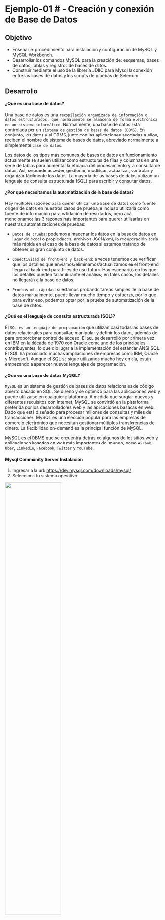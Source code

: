 # Ejemplo-01 # - Creación y conexión de Base de Datos

## Objetivo

- Enseñar el procedimiento para instalación y configuración de MySQL y MySQL Workbench.
- Desarrollar los comandos MySQL para la creación de: esquemas, bases de datos, tablas y registros de bases de datos.
- Construir mediante el uso de la librería JDBC para Mysql la conexión entre las bases de datos y los scripts de pruebas de Selenium.

## Desarrollo


#### ¿Qué es una base de datos?

Una base de datos es una `recopilación organizada de información o datos estructurados, que normalmente se almacena de forma electrónica en un sistema informático`. Normalmente, una base de datos está controlada por un `sistema de gestión de bases de datos (DBMS)`. En conjunto, los datos y el DBMS, junto con las aplicaciones asociadas a ellos, reciben el nombre de sistema de bases de datos, abreviado normalmente a simplemente `base de datos`.

Los datos de los tipos más comunes de bases de datos en funcionamiento actualmente se suelen utilizar como estructuras de filas y columnas en una serie de tablas para aumentar la eficacia del procesamiento y la consulta de datos. Así, se puede acceder, gestionar, modificar, actualizar, controlar y organizar fácilmente los datos. La mayoría de las bases de datos utilizan un lenguaje de consulta estructurada (SQL) para escribir y consultar datos.


#### ¿Por qué necesitamos la automatización de la base de datos?

Hay múltiples razones para querer utilizar una base de datos como fuente origen de datos en nuestros casos de prueba, e incluso utilizarla como fuente de información para validación de resultados, pero acá mencionamos las 3 razones más importantes para querer utilizarlas en nuestras automatizaciones de pruebas:

- `Datos de prueba`: podemos almacenar los datos en la base de datos en lugar de excel o propiedades, archivos JSON/xml, la recuperación sería más rápida en el caso de la base de datos si estamos tratando de obtener un gran conjunto de datos.

- `Conectividad de front-end y back-end`: a veces tenemos que verificar que los detalles que enviamos/eliminamos/actualizamos en el front-end llegan al back-end para fines de uso futuro. Hay escenarios en los que los detalles pueden fallar durante el análisis; en tales casos, los detalles no llegarán a la base de datos.

- `Pruebas más rápidas`: si estamos probando tareas simples de la base de datos manualmente, puede llevar mucho tiempo y esfuerzo, por lo que para evitar eso, podemos optar por la prueba de automatización de la base de datos.


#### ¿Qué es el lenguaje de consulta estructurada (SQL)?

El `SQL es un lenguaje de programación` que utilizan casi todas las bases de datos relacionales para consultar, manipular y definir los datos, además de para proporcionar control de acceso. El `SQL` se desarrolló por primera vez en IBM en la década de 1970 con Oracle como uno de los principales contribuyentes, lo que dio lugar a la implementación del estándar ANSI SQL. El SQL ha propiciado muchas ampliaciones de empresas como IBM, Oracle y Microsoft. Aunque el SQL se sigue utilizando mucho hoy en día, están empezando a aparecer nuevos lenguajes de programación.

#### ¿Qué es una base de datos MySQL?

`MySQL` es un sistema de gestión de bases de datos relacionales de código abierto basado en SQL. Se diseñó y se optimizó para las aplicaciones web y puede utilizarse en cualquier plataforma. A medida que surgían nuevos y diferentes requisitos con Internet, MySQL se convirtió en la plataforma preferida por los desarrolladores web y las aplicaciones basadas en web. Dado que está diseñado para procesar millones de consultas y miles de transacciones, MySQL es una elección popular para las empresas de comercio electrónico que necesitan gestionar múltiples transferencias de dinero. La flexibilidad on-demand es la principal función de MySQL.

MySQL es el DBMS que se encuentra detrás de algunos de los sitios web y aplicaciones basadas en web más importantes del mundo, como `Airbnb`, `Uber`, `LinkedIn`, `Facebook`, `Twitter` y `YouTube`.

#### Mysql Community Server Instalación

1. Ingresar a la url: https://dev.mysql.com/downloads/mysql/
2. Selecciona tu sistema operativo
<img src="assets/mysql_1.png" width="60%"> 

3. Haz clic en descargar.
<img src="assets/mysql_2.png" width="60%"> 

4. En la siguiente pantalla haz clic en: `No thanks, just start my download.`
5. Sigue los pasos de la instalación
<img src="assets/mysql_3.png" width="60%"> 

6. En la siguiente pantalla te solicitará ingresar una contraseña para el usuario root. `Pro-tip`: usa una contraseña que no olvides ya que en algunos casos se te solicitara.
<img src="assets/mysql_4.png" width="60%"> 

7. Haz clic en finalizar
<img src="assets/mysql_5.png" width="60%"> 


#### Mysql Workbench instalación
1. Ingresar en la url: https://dev.mysql.com/downloads/workbench/
2. Selecciona tu sistema operativo.
3. Haz clic en descargar.
4. En la siguiente pantalla haz clic en: `No thanks, just start my download.`
5. Sigue los pasos de la instalación de Mysql Workbench


#### Creación de base de datos

1. Abrir Mysql Workbench y hacer click en la instancia local
<img src="assets/workbench_1.png" width="60%"> 

2. Ingresar la contraseña del usuario root (fue definida en el proceso de instalación de mysql)
<img src="assets/workbench_2.png" width="60%"> 
<img src="assets/workbench_3.png" width="60%"> 

3. Creación del Schema  por medio de query con la siguiente Syntax

```SQL
CREATE SCHEMA schema_name;
```
> Para este tema crearemos la siguiente:

```SQL
CREATE SCHEMA WebAutomationTesting;
```

4. Creación de la base de datos por medio de query con la siguiente Syntax

```SQL
CREATE DATABASE databasename;
```
> Para este tema crearemos la siguiente:
```SQL
CREATE DATABASE WebAutomationTesting;
```

5. Salir a la pantalla home de Mysql Workbench y hacer click en el botón `+` en la sección de `Mysql Connections.`
<img src="assets/workbench_4.png" width="60%"> 

6. Ingresar los datos del schema y colocarle un nombre a la conexión en la siguiente pantalla:
<img src="assets/workbench_5.png" width="60%"> 

7. Finalmente nos solicitara nuevamente la contraseña `root`
<img src="assets/workbench_6.png" width="30%"> 

8. Creación de una tabla por medio de query con la siguiente Syntax:

```SQL
CREATE TABLE table_name (
	column1 datatype,
	column2 datatype,
	column3 datatype,
   ....
);
```

> Para este tema crearemos la siguiente:

```SQL
CREATE TABLE Agendar_Cita (
	name varchar(255),
	lastname varchar(255),
	phone varchar(255),
	email varchar(255),
	company varchar(255),
    jobTitle varchar(255),
    program varchar(255),
    sector varchar(255),
    companySize varchar(255)
)
```
`Pro-Tip`: Si no puedes ver la tabla recientemente creada, en MySQL workbench posicionate sobre la base de datos, haz click derecho y click en `refresh`

9. Creación de registros en la tabla por medio de query con la siguiente Syntax:

```SQL
INSERT INTO table_name (column1, column2, column3, ...)
VALUES (value1, value2, value3, ...);
```

> Insertaremos algunos registros en nuestra base de datos:

```SQL
INSERT INTO Agendar_Cita (name, lastname, phone, email, company,jobTitle,program,sector,companySize)
VALUES 
('Juan', 'Gomez', '11111111', 'Juan.Gomez@gmail.com', 'bedu','QA','Internet','1 a 50 empleados','Web Automation Testing'),
('David', 'Diaz', '22222222', 'David.Diaz@gmail.com', 'bedu','DEV','Seguros','1 a 50 empleados','Web Automation Testing'),
('Jesus', 'Mora', '33333333', 'Jesus.Mora@gmail.com', 'bedu','QA','Educación','1 a 50 empleados','Web Automation Testing'),
('Maria', 'Fernandez', '44444444', 'Maria.Fernandez@gmail.com', 'bedu','QA','Servicios Financieros','1 a 50 empleados','Web Automation Testing'),
('Veronica', 'Salas', '55555555', 'Veronica.Salas@gmail.com', 'bedu','QA','Consultoría','1 a 50 empleados','Web Automation Testing')
```
<img src="assets/agendar_cita.png" width="60%"> 

#### Conexión a la base de datos con Selenium

1. Ingresar la dependencia al archivo POM.xml https://mvnrepository.com/artifact/mysql/mysql-connector-java

```XML
<!-- https://mvnrepository.com/artifact/mysql/mysql-connector-java -->
<dependency>
    <groupId>mysql</groupId>
    <artifactId>mysql-connector-java</artifactId>
    <version>8.0.28</version>
</dependency>
```

2. Crea una clase llamada `DataDrivenTestingUsingDataBase`

```Java
package tests;

import java.sql.Connection;
import java.sql.DriverManager;
import java.sql.Statement;
import org.testng.annotations.AfterTest;
import org.testng.annotations.BeforeTest;
import org.testng.annotations.Test;

public class DataDrivenTestingUsingDataBase {
	// Creación del object de conexión
	static Connection con = null;

	// Creación del object Statement
	private static Statement stmt;

	// Creación de Constantes para la conexión a la Base de Datos
	public static String DB_URL = "jdbc:mysql://localhost:3306/WebAutomationTesting";
	public static String DB_USER = "root";
	public static String DB_PASSWORD = "pass_root";

	@BeforeTest
	public void setUp() throws Exception {
		try {
			// Conexión a la Base de Datos
			String dbClass = "com.mysql.cj.jdbc.Driver";
			Class.forName(dbClass);
			Connection con = DriverManager.getConnection(DB_URL, DB_USER, DB_PASSWORD);

			// Statement object para enviar la declaración SQL a la base de datos
			stmt = con.createStatement();

		} catch (Exception e) {
			e.printStackTrace();
		}
	}

	@Test
	public void test() {

	}

	@AfterTest
	public void tearDown() {

	}

}

```

`Pro-tip`: en este ejemplo debes colocar la contraseña de tu usuario root.

En conclusión la conexión a la base de datos se hace mediante la librería JDBC para mysql:

<img src="assets/jdbc.png" width="60%"> 

Haciendo posible que la clase java se conecte a la base de datos, recupere datos de la base de datos o, de hecho, realice cualquiera de las operaciones `CRUD (Create, Read, Update, Delete)` , manipule los datos resultantes y cierre la conexión. Mediante los siguientes pasos:

1. Conexión a la base de datos utilizando el método.

```Java
public static String DB_URL = "jdbc:mysql://localhost:3306/db_name";
public static String DB_USER = "root";
public static String DB_PASSWORD = "root_pass";
String dbClass = "com.mysql.cj.jdbc.Driver";
Class.forName(dbClass);
Connection con = DriverManager.getConnection(DB_URL, DB_USER, DB_PASSWORD);
```

Donde:

```Java
String dbClass = "com.mysql.cj.jdbc.Driver";
Class.forName(dbClass);
```
> El rol de `Class.forName()` es requerir que la `Java Virtual Machine` encuentre y cargue la clase especificada.


```Java
public static String DB_URL = "jdbc:mysql://localhost:3306/db_name";
public static String DB_USER = "root";
public static String DB_PASSWORD = "root_pass";
Connection con = DriverManager.getConnection(DB_URL, DB_USER, DB_PASSWORD);
```
> El método de la clase Java DriverManager se encarga de establecer una conexión con la base de datos utilizando la URL de la base de datos dada, usuario y password.

> ¡Cuidado!: DB_PASSWORD debe contener la contraseña del usuario root configurado en la instalación de MySQL.

2. Finalmente la consulta a la base de datos utilizando el objeto de Statement.

```Java
stmt = con.createStatement();
```
> El método `createStatement()` se utiliza para crear un objeto que modela una sentencia SQL. Es un objeto del tipo de una clase que implementa la interfaz `Statement`, y provee la infraestructura para ejecutar sentencias SQL sobre una conexión con una base de datos.